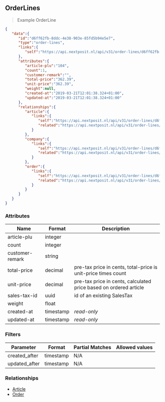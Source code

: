 ## OrderLines



> Example OrderLine

```json
{
   "data":{
      "id":"d6ff62fb-8ddc-4e38-903e-85fd5b94e5e7",
      "type":"order-lines",
      "links":{
         "self":"https://api.nextposit.nl/api/v31/order-lines/d6ff62fb-8ddc-4e38-903e-85fd5b94e5e7"
      },
      "attributes":{
         "article-plu":"104",
         "count":1,
         "customer-remark":"",
         "total-price":"362.39",
         "unit-price":"362.39",
         "weight":null,
         "created-at":"2019-03-21T12:01:38.324+01:00",
         "updated-at":"2019-03-21T12:01:38.324+01:00"
      },
      "relationships":{
         "article":{
            "links":{
               "self":"https://api.nextposit.nl/api/v31/order-lines/d6ff62fb-8ddc-4e38-903e-85fd5b94e5e7/relationships/article",
               "related":"https://api.nextposit.nl/api/v31/order-lines/d6ff62fb-8ddc-4e38-903e-85fd5b94e5e7/article"
            }
         },
         "company":{
            "links":{
               "self":"https://api.nextposit.nl/api/v31/order-lines/d6ff62fb-8ddc-4e38-903e-85fd5b94e5e7/relationships/company",
               "related":"https://api.nextposit.nl/api/v31/order-lines/d6ff62fb-8ddc-4e38-903e-85fd5b94e5e7/company"
            }
         },
         "order":{
            "links":{
               "self":"https://api.nextposit.nl/api/v31/order-lines/d6ff62fb-8ddc-4e38-903e-85fd5b94e5e7/relationships/order",
               "related":"https://api.nextposit.nl/api/v31/order-lines/d6ff62fb-8ddc-4e38-903e-85fd5b94e5e7/order"
            }
         }
      }
   }
}

```

### Attributes

| Name                        | Format    |  Description        |
| --------------------------- | --------- | ------------------- |
| article-plu                 | integer   |
| count                       | integer   |
| customer-remark             | string    |
| total-price                 | decimal   | pre-tax price in cents, total-price is unit-price times count
| unit-price                  | decimal   | pre-tax price in cents, calculated price based on ordered article
| sales-tax-id                | uuid      | id of an existing SalesTax
| weight                      | float     |
| created-at                  | timestamp | *read-only*
| updated-at                  | timestamp | *read-only*

### Filters

| Parameter                   | Format    |  Partial Matches    |  Allowed values  |
| --------------------------- | --------- | ------------------- | ---------------- |
| created_after               | timestamp |  N/A                |                  |
| updated_after               | timestamp |  N/A                |                  |

### Relationships

* [Article](#articles)
* [Order](#orders)
